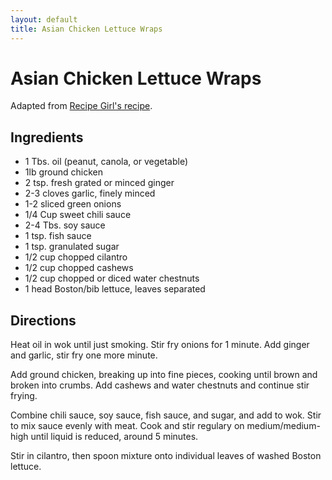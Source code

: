 ```yaml
---
layout: default
title: Asian Chicken Lettuce Wraps
---
```


# Asian Chicken Lettuce Wraps

Adapted from [Recipe Girl's
recipe](http://www.recipegirl.com/2008/05/28/asian-lettuce-wraps/).

## Ingredients

-   1 Tbs. oil (peanut, canola, or vegetable)
-   1lb ground chicken
-   2 tsp. fresh grated or minced ginger
-   2-3 cloves garlic, finely minced
-   1-2 sliced green onions
-   1/4 Cup sweet chili sauce
-   2-4 Tbs. soy sauce
-   1 tsp. fish sauce
-   1 tsp. granulated sugar
-   1/2 cup chopped cilantro
-   1/2 cup chopped cashews
-   1/2 cup chopped or diced water chestnuts
-   1 head Boston/bib lettuce, leaves separated

## Directions

Heat oil in wok until just smoking. Stir fry onions for 1 minute. Add
ginger and garlic, stir fry one more minute.

Add ground chicken, breaking up into fine pieces, cooking until brown
and broken into crumbs. Add cashews and water chestnuts and continue
stir frying.

Combine chili sauce, soy sauce, fish sauce, and sugar, and add to wok.
Stir to mix sauce evenly with meat. Cook and stir regulary on
medium/medium-high until liquid is reduced, around 5 minutes.

Stir in cilantro, then spoon mixture onto individual leaves of washed
Boston lettuce.
